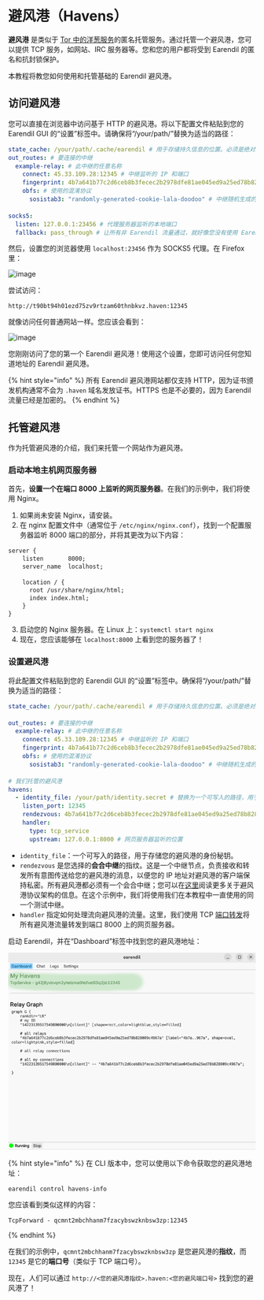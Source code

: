 # 避风港（Havens）

**避风港** 是类似于 [Tor 中的洋葱服务](https://community.torproject.org/onion-services/)的匿名托管服务。通过托管一个避风港，您可以提供 TCP 服务，如网站、IRC 服务器等。您和您的用户都将受到 Earendil 的匿名和抗封锁保护。

本教程将教您如何使用和托管基础的 Earendil 避风港。

## 访问避风港

您可以直接在浏览器中访问基于 HTTP 的避风港。将以下配置文件粘贴到您的 Earendil GUI 的“设置”标签中。请确保将“/your/path/”替换为适当的路径：

```yaml
state_cache: /your/path/.cache/earendil # 用于存储持久信息的位置。必须是绝对路径
out_routes: # 要连接的中继
  example-relay: # 此中继的任意名称
    connect: 45.33.109.28:12345 # 中继监听的 IP 和端口
    fingerprint: 4b7a641b77c2d6ceb8b3fecec2b2978dfe81ae045ed9a25ed78b828009c4967a # 中继的长期身份
    obfs: # 使用的混淆协议
      sosistab3: "randomly-generated-cookie-lala-doodoo" # 中继随机生成的混淆密钥

socks5:
  listen: 127.0.0.1:23456 # 代理服务器监听的本地端口
  fallback: pass_through # 让所有非 Earendil 流量通过，就好像您没有使用 Earendil。对 `google.com` 的请求将表现得就像您没有连接到 Earendil 代理一样。
```

然后，设置您的浏览器使用 `localhost:23456` 作为 SOCKS5 代理。在 Firefox 里：

![image](https://hackmd.io/_uploads/SkLZ828Sp.png)

尝试访问：

  ```!
  http://t90bt94h01ezd75zv9rtzam60thnbkvz.haven:12345
  ```

就像访问任何普通网站一样。您应该会看到：

![image](https://hackmd.io/_uploads/rJMmF3LHT.png)

您刚刚访问了您的第一个 Earendil 避风港！使用这个设置，您即可访问任何您知道地址的 Earendil 避风港。

{% hint style="info" %}
所有 Earendil 避风港网站都仅支持 HTTP，因为证书颁发机构通常不会为 `.haven` 域名发放证书。HTTPS 也是不必要的，因为 Earendil 流量已经是加密的。
{% endhint %}

## 托管避风港

作为托管避风港的介绍，我们来托管一个网站作为避风港。

### 启动本地主机网页服务器

首先，**设置一个在端口 8000 上监听的网页服务器**。在我们的示例中，我们将使用 Nginx。

1. 如果尚未安装 Nginx，请安装。
2. 在 nginx 配置文件中（通常位于 `/etc/nginx/nginx.conf`），找到一个配置服务器监听 8000 端口的部分，并将其更改为以下内容：

```
server {
    listen       8000;
    server_name  localhost;

    location / {
      root /usr/share/nginx/html;
      index index.html;
    }
}
```

3. 启动您的 Nginx 服务器。在 Linux 上：`systemctl start nginx`
4. 现在，您应该能够在 `localhost:8000` 上看到您的服务器了！

### 设置避风港

将此配置文件粘贴到您的 Earendil GUI 的“设置”标签中。确保将“/your/path/”替换为适当的路径：

```yaml
state_cache: /your/path/.cache/earendil # 用于存储持久信息的位置。必须是绝对路径

out_routes: # 要连接的中继
  example-relay: # 此中继的任意名称
    connect: 45.33.109.28:12345 # 中继监听的 IP 和端口
    fingerprint: 4b7a641b77c2d6ceb8b3fecec2b2978dfe81ae045ed9a25ed78b828009c4967a # 中继的长期身份
    obfs: # 使用的混淆协议
      sosistab3: "randomly-generated-cookie-lala-doodoo" # 中继随机生成的混淆密钥

# 我们托管的避风港
havens:
  - identity_file: /your/path/identity.secret # 替换为一个可写入的路径，用于存储此避风港的身份秘钥
    listen_port: 12345
    rendezvous: 4b7a641b77c2d6ceb8b3fecec2b2978dfe81ae045ed9a25ed78b828009c4967a # 作为洋葱路由会合点的中继选择
    handler:
      type: tcp_service
      upstream: 127.0.0.1:8000 # 网页服务器监听的位置
```

* `identity_file`：一个可写入的路径，用于存储您的避风港的身份秘钥。
* `rendezvous` 是您选择的**会合中继**的指纹。这是一个中继节点，负责接收和转发所有意图传送给您的避风港的消息，以便您的 IP 地址对避风港的客户端保持私密。所有避风港都必须有一个会合中继；您可以在[这里](https://docs.earendil.network/wiki/protocols/haven-protocol)阅读更多关于避风港协议架构的信息。在这个示例中，我们将使用我们在本教程中一直使用的同一个测试中继。
* `handler` 指定如何处理流向避风港的流量。这里，我们使用 TCP [端口转发](https://en.wikipedia.org/wiki/Port_forwarding)将所有避风港流量转发到端口 8000 上的网页服务器。

启动 Earendil，并在“Dashboard”标签中找到您的避风港地址：

![](../../en/.gitbook/assets/gui-tcp-haven.png)

{% hint style="info" %}
在 CLI 版本中，您可以使用以下命令获取您的避风港地址：
```shell-session
earendil control havens-info
```

您应该看到类似这样的内容：

```
TcpForward - qcmnt2mbchhanm7fzacybswzknbsw3zp:12345
```
{% endhint %}

在我们的示例中，`qcmnt2mbchhanm7fzacybswzknbsw3zp` 是您避风港的**指纹**，而 `12345` 是它的**端口号**（类似于 TCP 端口号）。

现在，人们可以通过 `http://<您的避风港指纹>.haven:<您的避风端口号>` 找到您的避风港了！